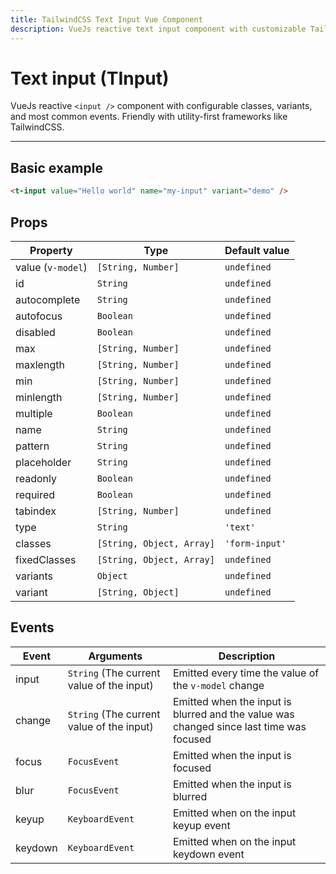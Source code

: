 ```yaml
---
title: TailwindCSS Text Input Vue Component
description: VueJs reactive text input component with customizable TailwindCSS or any CSS Framework classes.
---
```


# Text input (TInput)

VueJs reactive `<input />` component with configurable classes, variants, and most common events. Friendly with utility-first frameworks like TailwindCSS.

<t-input-playground></t-input-playground>

<hr>


## Basic example

```html
<t-input value="Hello world" name="my-input" variant="demo" />
```

<preview>
  <t-input value="Hello world" name="my-input" variant="demo" />
</preview>

## Props

| Property          | Type                      | Default value  |
| ----------------- | ------------------------- | -------------- |
| value (`v-model`) | `[String, Number]`        | `undefined`    |
| id                | `String`                  | `undefined`    |
| autocomplete      | `String`                  | `undefined`    |
| autofocus         | `Boolean`                 | `undefined`    |
| disabled          | `Boolean`                 | `undefined`    |
| max               | `[String, Number]`        | `undefined`    |
| maxlength         | `[String, Number]`        | `undefined`    |
| min               | `[String, Number]`        | `undefined`    |
| minlength         | `[String, Number]`        | `undefined`    |
| multiple          | `Boolean`                 | `undefined`    |
| name              | `String`                  | `undefined`    |
| pattern           | `String`                  | `undefined`    |
| placeholder       | `String`                  | `undefined`    |
| readonly          | `Boolean`                 | `undefined`    |
| required          | `Boolean`                 | `undefined`    |
| tabindex          | `[String, Number]`        | `undefined`    |
| type              | `String`                  | `'text'`       |
| classes           | `[String, Object, Array]` | `'form-input'` |
| fixedClasses      | `[String, Object, Array]` | `undefined`    |
| variants          | `Object`                  | `undefined`    |
| variant           | `[String, Object]`        | `undefined`    |

## Events

| Event   | Arguments                                 | Description                                                                             |
| ------- | ----------------------------------------- | --------------------------------------------------------------------------------------- |
| input   | `String` (The current value of the input) | Emitted every time the value of the `v-model` change                                    |
| change  | `String` (The current value of the input) | Emitted when the input is blurred and the value was changed since last time was focused |
| focus   | `FocusEvent`                              | Emitted when the input is focused                                                       |
| blur    | `FocusEvent`                              | Emitted when the input is blurred                                                       |
| keyup   | `KeyboardEvent`                           | Emitted when on the input keyup event                                                   |
| keydown | `KeyboardEvent`                           | Emitted when on the input keydown event                                                 |
